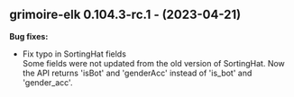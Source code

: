## grimoire-elk 0.104.3-rc.1 - (2023-04-21)

**Bug fixes:**

 * Fix typo in SortingHat fields\
   Some fields were not updated from the old version of SortingHat. Now
   the API returns 'isBot' and 'genderAcc' instead of 'is_bot' and
   'gender_acc'.

